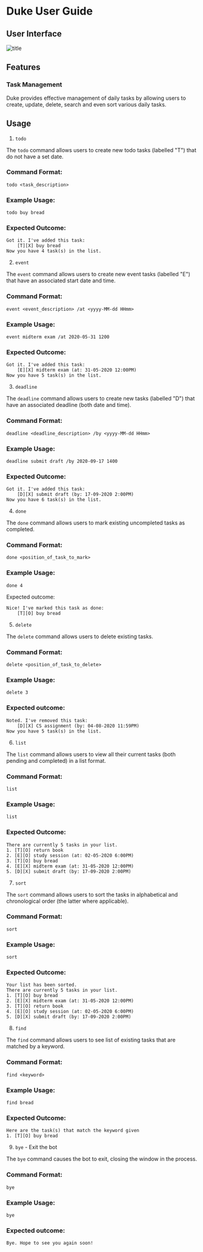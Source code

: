# Duke User Guide

## User Interface

![title](Ui.png)

## Features

### Task Management

Duke provides effective management of daily tasks by allowing users to create, update, delete, search and even sort various daily tasks. 

## Usage

1. `todo` 

The `todo` command allows users to create new todo tasks (labelled "T") that do not have a set date.

### Command Format: 

`todo <task_description>`

### Example Usage:

`todo buy bread`

### Expected Outcome:

```
Got it. I've added this task:
    [T][X] buy bread
Now you have 4 task(s) in the list.
```

2. `event` 

The `event` command allows users to create new event tasks (labelled "E") that have an associated start date and time. 

### Command Format: 

`event <event_description> /at <yyyy-MM-dd HHmm>`

### Example Usage:

`event midterm exam /at 2020-05-31 1200`

### Expected Outcome:

```
Got it. I've added this task:
    [E][X] midterm exam (at: 31-05-2020 12:00PM)
Now you have 5 task(s) in the list.
```

3. `deadline`

The `deadline` command allows users to create new tasks (labelled "D") that have an associated deadline (both date and time).

### Command Format:

`deadline <deadline_description> /by <yyyy-MM-dd HHmm>`

### Example Usage:

`deadline submit draft /by 2020-09-17 1400`

### Expected Outcome:

```
Got it. I've added this task:
    [D][X] submit draft (by: 17-09-2020 2:00PM)
Now you have 6 task(s) in the list.
```

4. `done`

The `done` command allows users to mark existing uncompleted tasks as completed. 

### Command Format:

`done <position_of_task_to_mark>`

### Example Usage:

`done 4`

Expected outcome:

```
Nice! I've marked this task as done:
    [T][O] buy bread
```

5. `delete`

The `delete` command allows users to delete existing tasks. 

### Command Format:

`delete <position_of_task_to_delete>`

### Example Usage:

`delete 3`

### Expected outcome:

```
Noted. I've removed this task:
    [D][X] CS assignment (by: 04-08-2020 11:59PM)
Now you have 5 task(s) in the list.
```

6. `list`

The `list` command allows users to view all their current tasks (both pending and completed) in a list format.

### Command Format:

`list`

### Example Usage:

`list`

### Expected Outcome:

```
There are currently 5 tasks in your list.
1. [T][O] return book
2. [E][O] study session (at: 02-05-2020 6:00PM)
3. [T][O] buy bread
4. [E][X] midterm exam (at: 31-05-2020 12:00PM)
5. [D][X] submit draft (by: 17-09-2020 2:00PM)
```

7. `sort`

The `sort` command allows users to sort the tasks in alphabetical and chronological order (the latter where applicable).

### Command Format:

`sort`

### Example Usage:

`sort`

### Expected Outcome:
```
Your list has been sorted.
There are currently 5 tasks in your list.
1. [T][O] buy bread
2. [E][X] midterm exam (at: 31-05-2020 12:00PM)
3. [T][O] return book
4. [E][O] study session (at: 02-05-2020 6:00PM)
5. [D][X] submit draft (by: 17-09-2020 2:00PM)
```

8. `find`

The `find` command allows users to see list of existing tasks that are matched by a keyword.

### Command Format:

`find <keyword>`

### Example Usage:

`find bread`

### Expected Outcome:

```
Here are the task(s) that match the keyword given
1. [T][O] buy bread
```

9. `bye` - Exit the bot

The `bye` command causes the bot to exit, closing the window in the process.

### Command Format:

`bye`

### Example Usage:

`bye`

### Expected outcome:

```
Bye. Hope to see you again soon!
```

